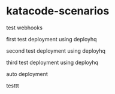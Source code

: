 # katacode-scenarios

test webhooks

first test deployment using deployhq

second test deployment using deployhq

third test deployment using deployhq

auto deployment

testtt

